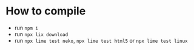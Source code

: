 # How to compile

- run `npm i`
- run `npx lix download`
- run `npx lime test neko`, `npx lime test html5` or `npx lime test linux`
